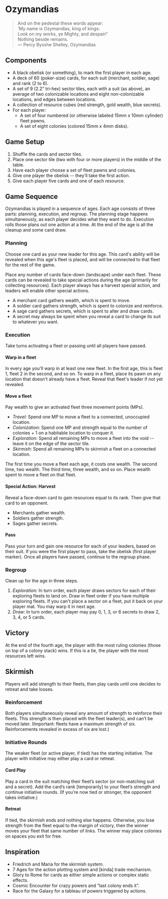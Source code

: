 # Ozymandias
> And on the pedestal these words appear:  
> ’My name is Ozymandias, king of kings:  
> Look on my works, ye Mighty, and despair!’  
> Nothing beside remains.  
> — Percy Bysshe Shelley, Ozymandias

## Components
* A black obelisk (or something), to mark the first player in each age.
* A deck of 60 (poker-size) cards, for each suit (merchant, soldier, sage) and rank (2 to 6).
* A set of 9 (2.2” tri-hex) sector tiles, each with a suit (as above), an average of two colonizable locations and eight non-colonizable locations, and edges between locations.
* A collection of resource cubes (red strength, gold wealth, blue secrets).
* For each player:
  * A set of four numbered (or otherwise labeled 15mm x 10mm cylinder) fleet pawns.
  * A set of eight colonies (colored 15mm x 4mm disks).

## Game Setup
1. Shuffle the cards and sector tiles.
2. Place one sector tile (two with four or more players) in the middle of the table.
3. Have each player choose a set of fleet pawns and colonies.
4. Give one player the obelisk -- they’ll take the first action.
5. Give each player five cards and one of each resource.

## Game Sequence
Ozymandias is played in a sequence of ages.  Each age consists of three parts: planning, execution, and regroup.  The planning stage happens simultaneously, as each player decides what they want to do.  Execution rolls those plans out one action at a time.  At the end of the age is all the cleanup and some card draw.

### Planning
Choose one card as your new leader for this age.  This card's ability will be revealed when this age's fleet is placed, and will be connected to that fleet for the rest of the game.

Place any number of cards face-down (landscape) under each fleet.  These cards can be revealed to take special actions during the age (primarily for collecting resources).  Each player always has a harvest special action, and leaders will enable other special actions.

* A merchant card gathers wealth, which is spent to move.
* A soldier card gathers strength, which is spent to colonize and reinforce.
* A sage card gathers secrets, which is spent to alter and draw cards.
* A secret may always be spent when you reveal a card to change its suit to whatever you want.

### Execution
Take turns activating a fleet or passing until all players have passed.

#### Warp in a fleet
In every age you'll warp in at least one new fleet.  In the first age, this is fleet 1, fleet 2 in the second, and so on.  To warp in a fleet, place its pawn on any location that doesn't already have a fleet.  Reveal that fleet's leader if not yet revealed.

#### Move a fleet
Pay wealth to give an activated fleet three movement points (MPs).

* *Travel:* Spend one MP to move a fleet to a connected, unoccupied location.
* *Colonization:* Spend one MP and strength equal to the number of colonies + 1 on a habitable location to conquer it.  
* *Exploration:* Spend all remaining MPs to move a fleet into the void -- leave it on the edge of the sector tile.
* *Skirmish:* Spend all remaining MPs to skirmish a fleet on a connected location.

The first time you move a fleet each age, it costs one wealth.  The second time, two wealth.  The third time, three wealth, and so on.  Place wealth spent to move a fleet on that fleet.

#### Special Action: Harvest
Reveal a face-down card to gain resources equal to its rank.  Then give that card to an opponent.

 * Merchants gather wealth.
 * Soldiers gather strength.
 * Sages gather secrets.

#### Pass
Pass your turn and gain one resource for each of your leaders, based on their suit.  If you were the first player to pass, take the obelisk (first player marker).  Once all players have passed, continue to the regroup phase.

### Regroup
Clean up for the age in three steps.

1. *Exploration:* In turn order, each player draws sectors for each of their exploring fleets to land on.  Draw in fleet order if you have multiple exploring fleets.  If you can't place a sector on a fleet, put it back on your player mat.  You may warp it in next age.
2. *Draw:* In turn order, each player may pay 0, 1, 3, or 6 secrets to draw 2, 3, 4, or 5 cards.

## Victory
At the end of the fourth age, the player with the most ruling colonies (those on top of a colony stack) wins.  If this is a tie, the player with the most resources left wins.

## Skirmish
Players will add strength to their fleets, then play cards until one decides to retreat and take losses.

### Reinforcement
Both players simultaneously reveal any amount of strength to reinforce their fleets. This strength is then placed with the fleet leader(s), and can’t be moved later.  (Important: fleets have a maximum strength of six.  Reinforcements revealed in excess of six are lost.)

### Initiative Rounds
The weaker fleet (or active player, if tied) has the starting initiative.  The player with initiative may either play a card or retreat.

#### Card Play
Play a card in the suit matching their fleet’s sector (or non-matching suit and a secret). Add the card’s rank [temporarily] to your fleet’s strength and continue initiative rounds.  (If you’re now tied or stronger, the opponent takes initiative.)

#### Retreat
If tied, the skirmish ends and nothing else happens.  Otherwise, you lose strength from the fleet equal to the margin of victory, then the winner moves your fleet that same number of links.  The winner may place colonies on spaces you exit for free.

## Inspiration
* Friedrich and Maria for the skirmish system.
* 7 Ages for the action plotting system and [kinda] trade mechanism.
* Glory to Rome for cards as either simple actions or complex static effects.
* Cosmic Encounter for crazy powers and “last colony ends it”.
* Race for the Galaxy for a tableau of powers triggered by actions.
